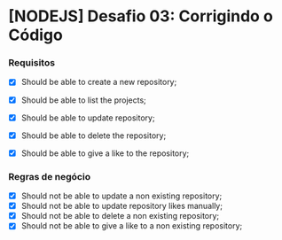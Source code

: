 # [NODEJS] Desafio 03: Corrigindo o Código

### Requisitos
- [x] Should be able to create a new repository;
- [x] Should be able to list the projects;
- [x] Should be able to update repository;
- [x] Should be able to delete the repository;
- [x] Should be able to give a like to the repository;


### Regras de negócio
- [x] Should not be able to update a non existing repository;
- [x] Should not be able to update repository likes manually;
- [x] Should not be able to delete a non existing repository;
- [x] Should not be able to give a like to a non existing repository;
